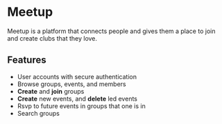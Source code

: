# Meetup


Meetup is a platform that connects people and gives them a place to join and create clubs that they love.

## Features

- User accounts with secure authentication
- Browse groups, events, and members
- **Create** and **join** groups
- **Create** new events, and **delete** led events
- Rsvp to future events in groups that one is in
- Search groups

